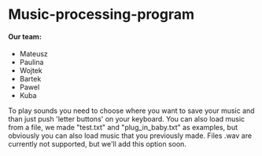 # Music-processing-program

#### Our team:
- Mateusz
- Paulina
- Wojtek
- Bartek
- Pawel
- Kuba


To play sounds you need to choose where you want to save your music and than just push 'letter buttons' on your keyboard. You can also load music from a file, we made "test.txt" and "plug_in_baby.txt" as examples, but obviously you can also load music that you previously made. Files .wav are currently not supported, but we'll add this option soon.